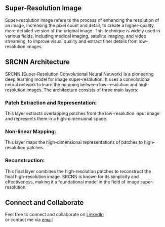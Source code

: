 ﻿## Super-Resolution Image
Super-resolution image refers to the process of enhancing the resolution of an image, increasing the pixel count and detail, to create a higher-quality, more detailed version of the original image. This technique is widely used in various fields, including medical imaging, satellite imaging, and video streaming, to improve visual quality and extract finer details from low-resolution images.

## SRCNN Architecture
SRCNN (Super-Resolution Convolutional Neural Network) is a pioneering deep learning model for image super-resolution. It uses a convolutional neural network to learn the mapping between low-resolution and high-resolution images. The architecture consists of three main layers:

### Patch Extraction and Representation:
This layer extracts overlapping patches from the low-resolution input image and represents them in a high-dimensional space.
### Non-linear Mapping: 
This layer maps the high-dimensional representations of patches to high-resolution patches.
###  Reconstruction: 
This final layer combines the high-resolution patches to reconstruct the final high-resolution image.
SRCNN is known for its simplicity and effectiveness, making it a foundational model in the field of image super-resolution.

## Connect and Collaborate

Feel free to connect and collaborate on [LinkedIn](https://www.linkedin.com/in/mohamed-afkir-1bbb9729a)<br>
or contact me via [email](mailto:mohamedafkir078@gmail.com)
